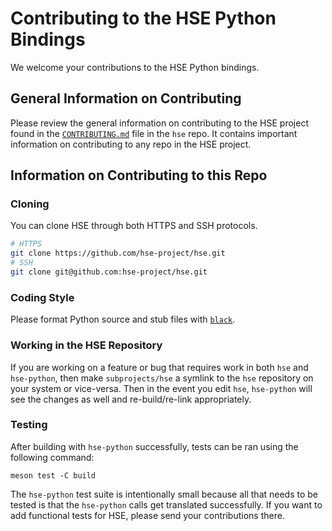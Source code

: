 <!--
SPDX-License-Identifier: Apache-2.0

SPDX-FileCopyrightText: Copyright 2020 Micron Technology, Inc.
-->

# Contributing to the HSE Python Bindings

We welcome your contributions to the HSE Python bindings.

## General Information on Contributing

Please review the general information on contributing to the HSE project found
in the [`CONTRIBUTING.md`](https://github.com/hse-project/hse/blob/master/CONTRIBUTING.md)
file in the `hse` repo. It contains important information on contributing to any
repo in the HSE project.

## Information on Contributing to this Repo

### Cloning

You can clone HSE through both HTTPS and SSH protocols.

```sh
# HTTPS
git clone https://github.com/hse-project/hse.git
# SSH
git clone git@github.com:hse-project/hse.git
```

### Coding Style

Please format Python source and stub files with
[`black`](https://github.com/psf/black).

### Working in the HSE Repository

If you are working on a feature or bug that requires work in both `hse` and
`hse-python`, then make `subprojects/hse` a symlink to the `hse` repository on
your system or vice-versa. Then in the event you edit `hse`, `hse-python` will
see the changes as well and re-build/re-link appropriately.

### Testing

After building with `hse-python` successfully, tests can be ran using the
following command:

```shell
meson test -C build
```

The `hse-python` test suite is intentionally small because all that needs to be
tested is that the `hse-python` calls get translated successfully. If you want
to add functional tests for HSE, please send your contributions there.
